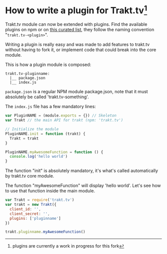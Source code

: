 # How to write a plugin for Trakt.tv[^wip]

Trakt.tv module can now be extended with plugins. Find the available plugins on npm or on [this curated list](plugins.md), they follow the naming convention "`trakt.tv-<plugin>`".

Writing a plugin is really easy and was made to add features to trakt.tv without having to fork it, or implement code that could break into the core module.

This is how a plugin module is composed:

```
trakt.tv-pluginname:
  |__ package.json
  |__ index.js
```

`package.json` is a regular NPM module package.json, note that it must absolutely be called 'trakt.tv-something'.

The `index.js` file has a few mandatory lines:

```javascript
var PluginNAME = (module.exports = {}) // Skeleton
var Trakt // the main API for trakt (npm: 'trakt.tv')

// Initialize the module
PluginNAME.init = function (trakt) {
  Trakt = trakt
}

PluginNAME.myAwesomeFunction = function () {
  console.log('hello world')
}
```

The function "init" is absolutely mandatory, it's what's called automatically by trakt.tv core module.

The function "myAwesomeFunction" will display 'hello world'. Let's see how to use that function inside the main module.

```javascript
var Trakt = require('trakt.tv')
var trakt = new Trakt({
  client_id: '',
  client_secret: '',
  plugins: ['pluginname']
})

trakt.pluginname.myAwesomeFunction()
```

[^wip]: plugins are currently a work in progress for this fork
